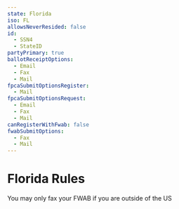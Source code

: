 ```yaml
---
state: Florida 
iso: FL
allowsNeverResided: false
id:
  - SSN4
  - StateID
partyPrimary: true
ballotReceiptOptions:
  - Email
  - Fax
  - Mail
fpcaSubmitOptionsRegister:
  - Mail
fpcaSubmitOptionsRequest:
  - Email
  - Fax
  - Mail
canRegisterWithFwab: false
fwabSubmitOptions:
  - Fax
  - Mail
---
```


# Florida Rules

You may only fax your FWAB if you are outside of the US
